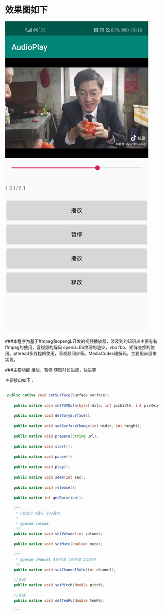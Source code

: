 # 效果图如下
![image](https://github.com/linux-liu/VideoPlay/blob/master/Screenshot_20191229_191948_com.liuxin.audioplay.jpg)

###本程序为基于ffmpeg和opengL开发的视频播放器，涉及到的知识点主要有有ffmpeg的使用，音视频的解码 openGLES纹理的渲染，vbo fbo、矩阵变换的使用。pthread多线程的使用，音视频同步等。MediaCodec硬解码。主要用jni层来实现。

###主要功能 播放，暂停 获取时长进度，快进等

主要接口如下：
```java

 public native void setSurface(Surface surface);

    public native void setYUVData(byte[]data, int picWidth, int picHeight,int yuvFormat);

    public native void destorySurface();

    public native void setSurfaceChange(int width, int height);

    public native void prepare(String url);

    public native void start();

    public native void pause();

    public native void play();

    public native void seek(int sec);

    public native void release();

    public native int getDuration();

    /**
     * 0到100 0最小 100最大
     *
     * @param volume
     */
    public native void setVolume(int volume);

    public native void setMute(boolean mute);

    /**
     * @param channel 0左声道 1右声道 2立体声
     */
    public native void setChannelSolo(int channel);

    //变调
    public native void setPitch(double pitch);

    //变速
    public native void setTemPo(double temPo);
    
    ```
    
   
